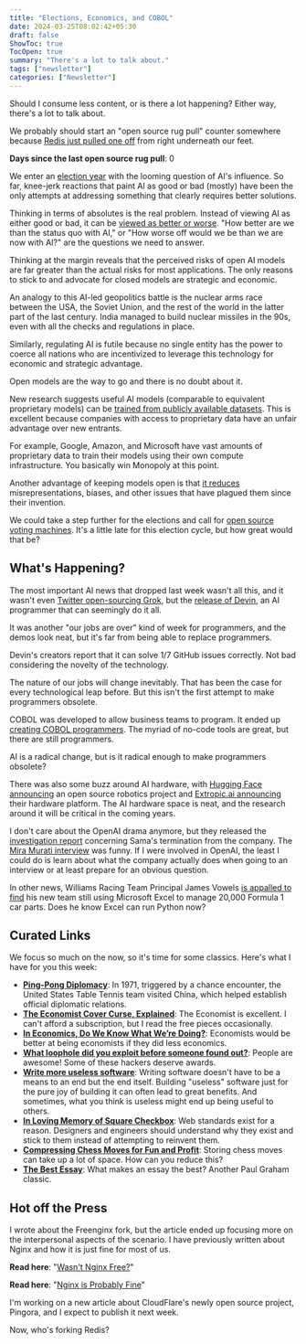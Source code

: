 ```yaml
---
title: "Elections, Economics, and COBOL"
date: 2024-03-25T08:02:42+05:30
draft: false
ShowToc: true
TocOpen: true
summary: "There's a lot to talk about."
tags: ["newsletter"]
categories: ["Newsletter"]
---
```


Should I consume less content, or is there a lot happening? Either way, there's a lot to talk about.

We probably should start an "open source rug pull" counter somewhere because [Redis just pulled one off](https://redis.com/blog/redis-adopts-dual-source-available-licensing/) from right underneath our feet.

**Days since the last open source rug pull**: 0

We enter an [election year](https://time.com/6550920/world-elections-2024/) with the looming question of AI's influence. So far, knee-jerk reactions that paint AI as good or bad (mostly) have been the only attempts at addressing something that clearly requires better solutions.

Thinking in terms of absolutes is the real problem. Instead of viewing AI as either good or bad, it can be [viewed as better or worse](https://crfm.stanford.edu/open-fms/). "How better are we than the status quo with AI," or "How worse off would we be than we are now with AI?" are the questions we need to answer.

Thinking at the margin reveals that the perceived risks of open AI models are far greater than the actual risks for most applications. The only reasons to stick to and advocate for closed models are strategic and economic.

An analogy to this AI-led geopolitics battle is the nuclear arms race between the USA, the Soviet Union, and the rest of the world in the latter part of the last century. India managed to build nuclear missiles in the 90s, even with all the checks and regulations in place.

Similarly, regulating AI is futile because no single entity has the power to coerce all nations who are incentivized to leverage this technology for economic and strategic advantage.

Open models are the way to go and there is no doubt about it.

New research suggests useful AI models (comparable to equivalent proprietary models) can be [trained from publicly available datasets](https://www.wired.com/story/proof-you-can-train-ai-without-slurping-copyrighted-content/). This is excellent because companies with access to proprietary data have an unfair advantage over new entrants.

For example, Google, Amazon, and Microsoft have vast amounts of proprietary data to train their models using their own compute infrastructure. You basically win Monopoly at this point.

Another advantage of keeping models open is that [it reduces](https://www.youtube.com/watch?v=zWV2xJE7978) misrepresentations, biases, and other issues that have plagued them since their invention.

We could take a step further for the elections and call for [open source voting machines](https://www.technologyreview.com/2024/03/07/1089524/open-source-voting-machines-us-elections/). It's a little late for this election cycle, but how great would that be?

## What's Happening?

The most important AI news that dropped last week wasn't all this, and it wasn't even [Twitter open-sourcing Grok](https://github.com/xai-org/grok-1), but the [release of Devin](https://x.com/cognition_labs/status/1767548763134964000), an AI programmer that can seemingly do it all.

It was another "our jobs are over" kind of week for programmers, and the demos look neat, but it's far from being able to replace programmers.

Devin's creators report that it can solve 1/7 GitHub issues correctly. Not bad considering the novelty of the technology.

<!-- {{< figure src="/images/nl-elections-economics-and-cobol/ai-jobs.jpg#center" title="Thousands of AI Authors on the Future of AI" caption="If science continues undisrupted, the chance of unaided machines outperforming humans in every possible task was estimated at 10% by 2027, and 50% by 2047 ([source](https://aiimpacts.org/wp-content/uploads/2023/04/Thousands_of_AI_authors_on_the_future_of_AI.pdf))." link="/images/nl-elections-economics-and-cobol/ai-jobs.jpg" target="_blank" class="align-center" >}} -->

The nature of our jobs will change inevitably. That has been the case for every technological leap before. But this isn't the first attempt to make programmers obsolete.

COBOL was developed to allow business teams to program. It ended up [creating COBOL programmers](https://stackoverflow.blog/2020/04/20/brush-up-your-cobol-why-is-a-60-year-old-language-suddenly-in-demand/). The myriad of no-code tools are great, but there are still programmers.

AI is a radical change, but is it radical enough to make programmers obsolete?

<!-- {{< rawhtml >}}
<blockquote class="twitter-tweet"><p lang="en" dir="ltr">In every group I speak to, from business executives to scientists, including a group of very accomplished people in Silicon Valley last night, much less than 20% of the crowd has even tried a GPT-4 class model.<br><br>Less than 5% has spent the required 10 hours to know how they tick.</p>&mdash; Ethan Mollick (@emollick) <a href="https://twitter.com/emollick/status/1766303368211767601?ref_src=twsrc%5Etfw">March 9, 2024</a></blockquote> <script async src="https://platform.twitter.com/widgets.js" charset="utf-8"></script>
{{< /rawhtml >}} -->

There was also some buzz around AI hardware, with [Hugging Face announcing](https://venturebeat.com/ai/hugging-face-is-launching-an-open-source-robotics-project-led-by-former-tesla-scientist/) an open source robotics project and [Extropic.ai announcing](https://www.extropic.ai/future) their hardware platform. The AI hardware space is neat, and the research around it will be critical in the coming years.

I don't care about the OpenAI drama anymore, but they released the [investigation report](https://openai.com/blog/review-completed-altman-brockman-to-continue-to-lead-openais) concerning Sama's termination from the company. The [Mira Murati interview](https://youtu.be/mAUpxN-EIgU?si=KslYDSrw18pR-3XV) was funny. If I were involved in OpenAI, the least I could do is learn about what the company actually does when going to an interview or at least prepare for an obvious question.

In other news, Williams Racing Team Principal James Vowels [is appalled to find](https://arstechnica.com/cars/2024/03/formula-1-chief-appalled-to-find-team-using-excel-to-manage-20000-car-parts/) his new team still using Microsoft Excel to manage 20,000 Formula 1 car parts. Does he know Excel can run Python now?

## Curated Links

We focus so much on the now, so it's time for some classics. Here's what I have for you this week:

- **[Ping-Pong Diplomacy](https://diplomacy.state.gov/ping-pong-diplomacy-historic-1971-u-s-table-tennis-trip-to-china/)**: In 1971, triggered by a chance encounter, the United States Table Tennis team visited China, which helped establish official diplomatic relations.
- **[The Economist Cover Curse, Explained](https://www.readtrung.com/p/the-economist-cover-curse-explained)**: The Economist is excellent. I can't afford a subscription, but I read the free pieces occasionally.
- **[In Economics, Do We Know What We’re Doing?](https://archive.is/20240313013425/https://www.chronicle.com/article/in-economics-do-we-know-what-were-doing)**: Economists would be better at being economists if they did less economics.
- **[What loophole did you exploit before someone found out?](https://www.reddit.com/r/AskReddit/comments/1bii89f/what_loophole_did_you_exploit_before_someone/)**: People are awesome! Some of these hackers deserve awards.
- **[Write more useless software](https://ntietz.com/blog/write-more-useless-software/)**: Writing software doesn't have to be a means to an end but the end itself. Building "useless" software just for the pure joy of building it can often lead to great benefits. And sometimes, what you think is useless might end up being useful to others.
- **[In Loving Memory of Square Checkbox](https://tonsky.me/blog/checkbox/)**: Web standards exist for a reason. Designers and engineers should understand why they exist and stick to them instead of attempting to reinvent them.
- **[Compressing Chess Moves for Fun and Profit](https://mbuffett.com/posts/compressing-chess-moves/)**: Storing chess moves can take up a lot of space. How can you reduce this?
- **[The Best Essay](https://paulgraham.com/best.html)**: What makes an essay the best? Another Paul Graham classic.

## Hot off the Press

I wrote about the Freenginx fork, but the article ended up focusing more on the interpersonal aspects of the scenario. I have previously written about Nginx and how it is just fine for most of us.

**Read here**: "[Wasn\'t Nginx Free?](https://navendu.me/posts/freenginx/)"

**Read here**: "[Nginx is Probably Fine](https://navendu.me/posts/nginx-is-fine/)"

I'm working on a new article about CloudFlare's newly open source project, Pingora, and I expect to publish it next week.

Now, who's forking Redis?
